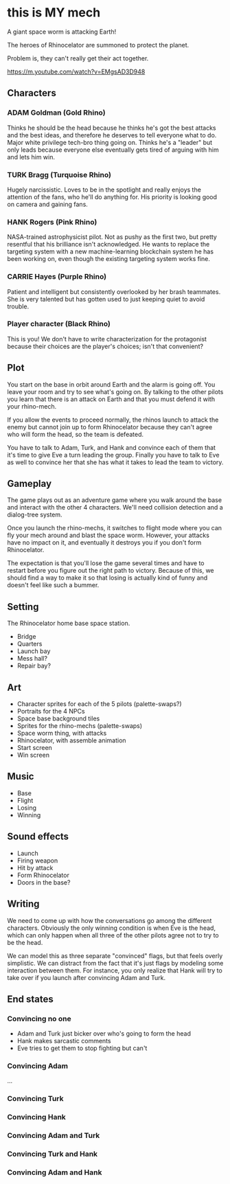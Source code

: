 # this is MY mech

A giant space worm is attacking Earth!

The heroes of Rhinocelator are summoned to protect the planet.

Problem is, they can't really get their act together.

https://m.youtube.com/watch?v=EMgsAD3D948

## Characters

### ADAM Goldman (Gold Rhino)

Thinks he should be the head because he thinks he's got the best
attacks and the best ideas, and therefore he deserves to tell everyone
what to do. Major white privilege tech-bro thing going on. Thinks he's
a "leader" but only leads because everyone else eventually gets tired
of arguing with him and lets him win.

### TURK Bragg (Turquoise Rhino)

Hugely narcissistic. Loves to be in the spotlight and really enjoys
the attention of the fans, who he'll do anything for. His priority is
looking good on camera and gaining fans.

### HANK Rogers (Pink Rhino)

NASA-trained astrophysicist pilot. Not as pushy as the first two, but
pretty resentful that his brilliance isn't acknowledged. He wants to
replace the targeting system with a new machine-learning blockchain
system he has been working on, even though the existing targeting
system works fine.

### CARRIE Hayes (Purple Rhino)

Patient and intelligent but consistently overlooked by her brash
teammates. She is very talented but has gotten used to just keeping
quiet to avoid trouble.

### Player character (Black Rhino)

This is you! We don't have to write characterization for the
protagonist because their choices are the player's choices; isn't that
convenient?

## Plot

You start on the base in orbit around Earth and the alarm is going
off. You leave your room and try to see what's going on. By talking to
the other pilots you learn that there is an attack on Earth and that
you must defend it with your rhino-mech.

If you allow the events to proceed normally, the rhinos launch to
attack the enemy but cannot join up to form Rhinocelator because they
can't agree who will form the head, so the team is defeated.

You have to talk to Adam, Turk, and Hank and convince each of them
that it's time to give Eve a turn leading the group. Finally you have
to talk to Eve as well to convince her that she has what it takes to
lead the team to victory.

## Gameplay

The game plays out as an adventure game where you walk around the base
and interact with the other 4 characters. We'll need collision
detection and a dialog-tree system.

Once you launch the rhino-mechs, it switches to flight mode where you
can fly your mech around and blast the space worm. However, your
attacks have no impact on it, and eventually it destroys you if you
don't form Rhinocelator.

The expectation is that you'll lose the game several times and have to
restart before you figure out the right path to victory. Because of
this, we should find a way to make it so that losing is actually kind
of funny and doesn't feel like such a bummer.

## Setting

The Rhinocelator home base space station.

* Bridge
* Quarters
* Launch bay
* Mess hall?
* Repair bay?

## Art

* Character sprites for each of the 5 pilots (palette-swaps?)
* Portraits for the 4 NPCs
* Space base background tiles
* Sprites for the rhino-mechs (palette-swaps)
* Space worm thing, with attacks
* Rhinocelator, with assemble animation
* Start screen
* Win screen

## Music

* Base
* Flight
* Losing
* Winning

## Sound effects

* Launch
* Firing weapon
* Hit by attack
* Form Rhinocelator
* Doors in the base?

## Writing

We need to come up with how the conversations go among the different
characters. Obviously the only winning condition is when Eve is the
head, which can only happen when all three of the other pilots agree
not to try to be the head.

We can model this as three separate "convinced" flags, but that feels
overly simplistic. We can distract from the fact that it's just flags
by modeling some interaction between them. For instance, you only
realize that Hank will try to take over if you launch after convincing
Adam and Turk.

## End states

### Convincing no one

* Adam and Turk just bicker over who's going to form the head
* Hank makes sarcastic comments
* Eve tries to get them to stop fighting but can't

### Convincing Adam

...

### Convincing Turk

### Convincing Hank

### Convincing Adam and Turk

### Convincing Turk and Hank

### Convincing Adam and Hank
